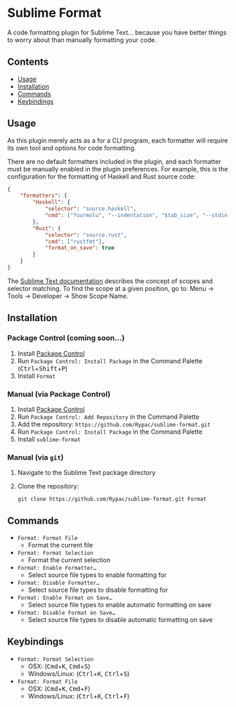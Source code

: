 # Sublime Format

A code formatting plugin for Sublime Text… because you have better things to worry about than manually formatting your code.

## Contents

- [Usage](#usage)
- [Installation](#installation)
- [Commands](#commands)
- [Keybindings](#keybindings)

## Usage

As this plugin merely acts as a for a CLI program, each formatter will require its own tool and options for code formatting.

There are no default formatters included in the plugin, and each formatter must be manually enabled in the plugin preferences.
For example, this is the configuration for the formatting of Haskell and Rust source code:

```json
{
    "formatters": {
        "Haskell": {
            "selector": "source.haskell",
            "cmd": ["fourmolu", "--indentation", "$tab_size", "--stdin-input-file", "-"]
        },
        "Rust": {
            "selector": "source.rust",
            "cmd": ["rustfmt"],
            "format_on_save": true
        }
    }
}
```

The [Sublime Text documentation](https://www.sublimetext.com/docs/selectors.html) describes the concept of scopes and selector matching.
To find the scope at a given position, go to: Menu → Tools → Developer → Show Scope Name.

## Installation

### Package Control (coming soon…)

1. Install [Package Control](https://packagecontrol.io)
2. Run `Package Control: Install Package` in the Command Palette (<kbd>Ctrl</kbd>+<kbd>Shift</kbd>+<kbd>P</kbd>)
3. Install `Format`

### Manual (via Package Control)

1. Install [Package Control](https://packagecontrol.io)
2. Run `Package Control: Add Repository` in the Command Palette
3. Add the repository: `https://github.com/Rypac/sublime-format.git`
4. Run `Package Control: Install Package` in the Command Palette
5. Install `sublime-format`

### Manual (via `git`)

1. Navigate to the Sublime Text package directory
2. Clone the repository:

    ```
    git clone https://github.com/Rypac/sublime-format.git Format
    ```

## Commands

- `Format: Format File`
    + Format the current file
- `Format: Format Selection`
    + Format the current selection
- `Format: Enable Formatter…`
    + Select source file types to enable formatting for
- `Format: Disable Formatter…`
    + Select source file types to disable formatting for
- `Format: Enable Format on Save…`
    + Select source file types to enable automatic formatting on save
- `Format: Disable Format on Save…`
    + Select source file types to disable automatic formatting on save

## Keybindings

- `Format: Format Selection`
    + OSX: (<kbd>Cmd</kbd>+<kbd>K</kbd>, <kbd>Cmd</kbd>+<kbd>S</kbd>)
    + Windows/Linux: (<kbd>Ctrl</kbd>+<kbd>K</kbd>, <kbd>Ctrl</kbd>+<kbd>S</kbd>)
- `Format: Format File`
    + OSX: (<kbd>Cmd</kbd>+<kbd>K</kbd>, <kbd>Cmd</kbd>+<kbd>F</kbd>)
    + Windows/Linux: (<kbd>Ctrl</kbd>+<kbd>K</kbd>, <kbd>Ctrl</kbd>+<kbd>F</kbd>)
